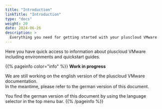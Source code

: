 ```yaml
---
title: "Introduction"
linkTitle: "Introduction"
type: "docs"
weight: 20
date: 2024-06-26
description: >
  Everything you need for getting started with your pluscloud VMware
---
```

Here you have quick access to information about pluscloud VMware including environments and quickstart guides.

{{% pageinfo color="info" %}}
**Work in progress**  

We are still working on the english version of the pluscloud VMware documentation.  
In the meantime, please refer to the german version of this document.

You find the german version of this document by using the language selector in the top menu bar.
{{% /pageinfo %}}
